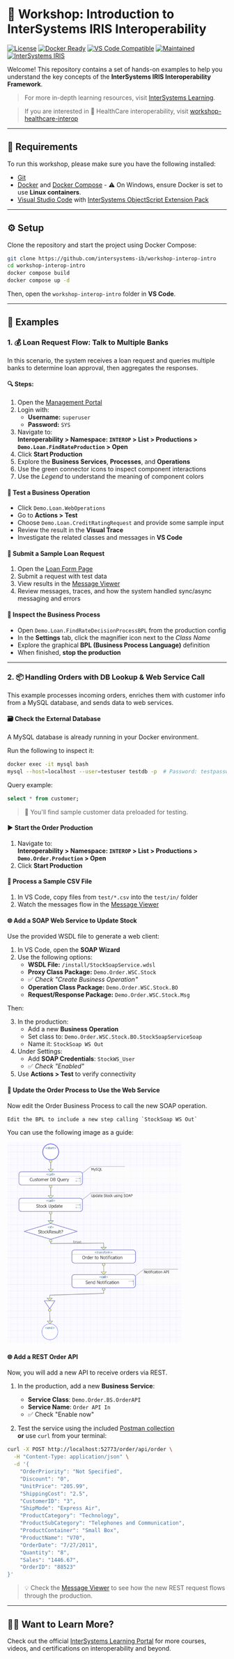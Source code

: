 # 🚀 Workshop: Introduction to InterSystems IRIS Interoperability

[![License](https://img.shields.io/badge/license-MIT-blue.svg)](./LICENSE)
[![Docker Ready](https://img.shields.io/badge/docker-ready-blue)](https://www.docker.com/)
[![VS Code Compatible](https://img.shields.io/badge/VS%20Code-Compatible-blueviolet)](https://code.visualstudio.com/)
[![Maintained](https://img.shields.io/badge/status-maintained-brightgreen)](#)
[![InterSystems IRIS](https://img.shields.io/badge/Powered%20by-InterSystems%20IRIS-ff69b4)](https://www.intersystems.com/iris)

Welcome! This repository contains a set of hands-on examples to help you understand the key concepts of the **InterSystems IRIS Interoperability Framework**.

> For more in-depth learning resources, visit [InterSystems Learning](https://learning.intersystems.com).

> If you are interested in 🏥 HealthCare interoperability, visit [workshop-healthcare-interop](https://github.com/intersystems-ib/workshop-healthcare-interop)

---

## 🧰 Requirements

To run this workshop, please make sure you have the following installed:

- [Git](https://git-scm.com/downloads)  
- [Docker](https://www.docker.com/products/docker-desktop) and [Docker Compose](https://docs.docker.com/compose/install/) - ⚠️ On Windows, ensure Docker is set to use **Linux containers**.  
- [Visual Studio Code](https://code.visualstudio.com/download) with [InterSystems ObjectScript Extension Pack](https://marketplace.visualstudio.com/items?itemName=intersystems-community.objectscript-pack)

---

## ⚙️ Setup

Clone the repository and start the project using Docker Compose:

```bash
git clone https://github.com/intersystems-ib/workshop-interop-intro
cd workshop-interop-intro
docker compose build
docker compose up -d
```

Then, open the `workshop-interop-intro` folder in **VS Code**.

---

## 📂 Examples

### 1. 💰 Loan Request Flow: Talk to Multiple Banks

In this scenario, the system receives a loan request and queries multiple banks to determine loan approval, then aggregates the responses.

#### 🔍 Steps:

1. Open the [Management Portal](http://localhost:52773/csp/sys/UtilHome.csp)
2. Login with:  
   - **Username:** `superuser`  
   - **Password:** `SYS`  
3. Navigate to:  
   **Interoperability > Namespace: `INTEROP` > List > Productions > `Demo.Loan.FindRateProduction` > Open**
4. Click **Start Production**
5. Explore the **Business Services**, **Processes**, and **Operations**
6. Use the green connector icons to inspect component interactions
7. Use the *Legend* to understand the meaning of component colors

#### 🧪 Test a Business Operation

- Click `Demo.Loan.WebOperations`
- Go to **Actions > Test**
- Choose `Demo.Loan.CreditRatingRequest` and provide some sample input
- Review the result in the **Visual Trace**
- Investigate the related classes and messages in **VS Code**

#### 🧾 Submit a Sample Loan Request

1. Open the [Loan Form Page](http://localhost:52773/csp/interop/DemoLoanForm.csp)
2. Submit a request with test data
3. View results in the [Message Viewer](http://localhost:52773/csp/interop/EnsPortal.MessageViewer.zen)
4. Review messages, traces, and how the system handled sync/async messaging and errors

#### 🔧 Inspect the Business Process

- Open `Demo.Loan.FindRateDecisionProcessBPL` from the production config
- In the **Settings** tab, click the magnifier icon next to the *Class Name*
- Explore the graphical **BPL (Business Process Language)** definition
- When finished, **stop the production**

---

### 2. 📦 Handling Orders with DB Lookup & Web Service Call

This example processes incoming orders, enriches them with customer info from a MySQL database, and sends data to web services.

#### 🗃️ Check the External Database

A MySQL database is already running in your Docker environment.

Run the following to inspect it:

```bash
docker exec -it mysql bash
mysql --host=localhost --user=testuser testdb -p  # Password: testpassword
```

Query example:

```sql
select * from customer;
```

> 🧠 You'll find sample customer data preloaded for testing.

#### ▶️ Start the Order Production

1. Navigate to:  
   **Interoperability > Namespace: `INTEROP` > List > Productions > `Demo.Order.Production` > Open**
2. Click **Start Production**

#### 📁 Process a Sample CSV File

1. In VS Code, copy files from `test/*.csv` into the `test/in/` folder
2. Watch the messages flow in the [Message Viewer](http://localhost:52773/csp/user/EnsPortal.MessageViewer.zen)

#### 🌐 Add a SOAP Web Service to Update Stock

Use the provided WSDL file to generate a web client:

1. In VS Code, open the **SOAP Wizard**
2. Use the following options:
   - **WSDL File:** `/install/StockSoapService.wdsl`
   - **Proxy Class Package:** `Demo.Order.WSC.Stock`
   - ✅ *Check "Create Business Operation"*
   - **Operation Class Package:** `Demo.Order.WSC.Stock.BO`
   - **Request/Response Package:** `Demo.Order.WSC.Stock.Msg`

Then:

3. In the production:
   - Add a new **Business Operation**
   - Set class to: `Demo.Order.WSC.Stock.BO.StockSoapServiceSoap`
   - Name it: `StockSoap WS Out`
4. Under Settings:
   - Add **SOAP Credentials**: `StockWS_User`
   - ✅ *Check "Enabled"*
5. Use **Actions > Test** to verify connectivity

#### 🔁 Update the Order Process to Use the Web Service

Now edit the Order Business Process to call the new SOAP operation.

```text
Edit the BPL to include a new step calling `StockSoap WS Out`
```

You can use the following image as a guide:

<img src="./img/order-process-stock.png" width="400" alt="Order Process with Stock Update" />


#### 🌐 Add a REST Order API

Now, you will add a new API to receive orders via REST.

1. In the production, add a new **Business Service**:
   - **Service Class**: `Demo.Order.BS.OrderAPI`
   - **Service Name**: `Order API In`
   - ✅ Check "Enable now"

2. Test the service using the included [Postman collection](./workshop-interop-intro.postman_collection.json)  
   **or** use `curl` from your terminal:

```bash
curl -X POST http://localhost:52773/order/api/order \
  -H "Content-Type: application/json" \
  -d '{
    "OrderPriority": "Not Specified",
    "Discount": "0",
    "UnitPrice": "205.99",
    "ShippingCost": "2.5",
    "CustomerID": "3",
    "ShipMode": "Express Air",
    "ProductCategory": "Technology",
    "ProductSubCategory": "Telephones and Communication",
    "ProductContainer": "Small Box",
    "ProductName": "V70",
    "OrderDate": "7/27/2011",
    "Quantity": "8",
    "Sales": "1446.67",
    "OrderID": "88523"
}'
```

> 💡 Check the [Message Viewer](http://localhost:52773/csp/user/EnsPortal.MessageViewer.zen) to see how the new REST request flows through the production.

---

## 🧑‍🏫 Want to Learn More?

Check out the official [InterSystems Learning Portal](https://learning.intersystems.com) for more courses, videos, and certifications on interoperability and beyond.
